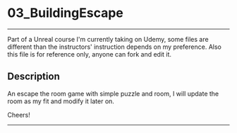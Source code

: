 # 03_BuildingEscape
****

Part of a Unreal course I'm currently taking on Udemy, some files are different than the instructors' instruction depends on my preference. Also this file is for reference only, anyone can fork and edit it.
## Description
An escape the room game with simple puzzle and room, I will update the room as my fit and modify it later on.

Cheers!

****
